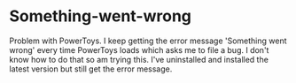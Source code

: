 # Something-went-wrong
Problem with PowerToys. I keep getting the error message 'Something went wrong' every time PowerToys loads which asks me to file a bug. I don't know how to do that so am trying this. I've uninstalled and installed the latest version but still get the error message.
